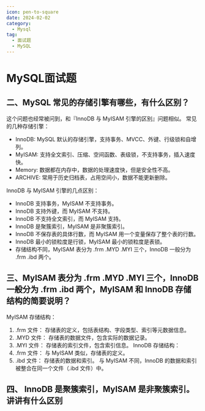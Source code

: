 ```yaml
---
icon: pen-to-square
date: 2024-02-02
category:
  - Mysql
tag:
  - 面试题
  - MySQL
---
```


# MySQL面试题

## 二、MySQL 常见的存储引擎有哪些，有什么区别？
这个问题也经常被问到，和『InnoDB 与 MyISAM 引擎的区别』问题相似。
常见的几种存储引擎：

- InnoDB: MySQL 默认的存储引擎，支持事务、MVCC、外键、行级锁和自增列。
- MyISAM: 支持全文索引、压缩、空间函数、表级锁，不支持事务，插入速度快。
- Memory: 数据都在内存中，数据的处理速度快，但是安全性不高。
- ARCHIVE: 常用于历史归档表，占用空间小，数据不能更新删除。

InnoDB 与 MyISAM 引擎的几点区别：

- InnoDB 支持事务，MyISAM 不支持事务。
- InnoDB 支持外键，而 MyISAM 不支持。
- InnoDB 不支持全文索引，而 MyISAM 支持。
- InnoDB 是聚簇索引，MyISAM 是非聚簇索引。
- InnoDB 不保存表的具体行数，而 MyISAM 用一个变量保存了整个表的行数。
- InnoDB 最小的锁粒度是行锁，MyISAM 最小的锁粒度是表锁。
- 存储结构不同，MyISAM 表分为 .frm .MYD .MYI 三个，InnoDB 一般分为 .frm .ibd 两个。

## 三、MyISAM 表分为 .frm .MYD .MYI 三个，InnoDB 一般分为 .frm .ibd 两个，MyISAM 和 InnoDB 存储结构的简要说明？
MyISAM 存储结构：
1. .frm 文件： 存储表的定义，包括表结构、字段类型、索引等元数据信息。
2. .MYD 文件： 存储表的数据文件，包含实际的数据记录。
3. .MYI 文件： 存储表的索引文件，包含索引信息。
InnoDB 存储结构：
1. .frm 文件： 与 MyISAM 类似，存储表的定义。
2. .ibd 文件： 存储表的数据和索引。
与 MyISAM 不同，InnoDB 的数据和索引被整合在同一个文件（.ibd 文件）中。

## 四、 InnoDB 是聚簇索引，MyISAM 是非聚簇索引。讲讲有什么区别

